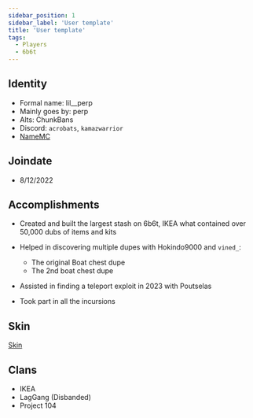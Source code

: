 ```yaml
---
sidebar_position: 1
sidebar_label: 'User template'
title: 'User template'
tags:
  - Players
  - 6b6t
---
```



## Identity
* Formal name: lil__perp
* Mainly goes by: perp
* Alts: ChunkBans
* Discord: `acrobats`, `kamazwarrior`
* [NameMC](https://namemc.com/profile/lil__perp)

## Joindate
* 8/12/2022

## Accomplishments
- Created and built the largest stash on 6b6t, IKEA what contained over 50,000 dubs of items and kits
- Helped in discovering multiple dupes with Hokindo9000 and `vined_`:
  - The original Boat chest dupe
  - The 2nd boat chest dupe

- Assisted in finding a teleport exploit in 2023 with Poutselas
- Took part in all the incursions

## Skin
[Skin](https://namemc.com/skin/05bed88ae3c0ecd4)

## Clans
- IKEA
- LagGang (Disbanded)
- Project 104